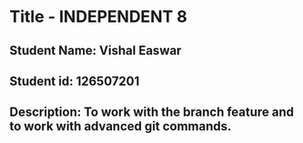 #  Title - INDEPENDENT 8
## Student Name: Vishal Easwar
## Student id: 126507201
## Description: To work with the branch feature and to work with advanced git commands.
